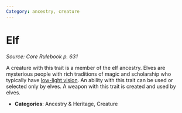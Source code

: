 ```yaml
---
Category: ancestry, creature
---
```

# Elf  
*Source: Core Rulebook p. 631*  

A creature with this trait is a member of the elf ancestry. Elves are mysterious people with rich traditions of magic and scholarship who typically have [low-light vision](../abilities/low-light-vision.md). An ability with this trait can be used or selected only by elves. A weapon with this trait is created and used by elves.

- **Categories**: Ancestry & Heritage, Creature